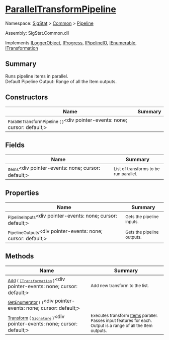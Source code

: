 # [ParallelTransformPipeline](./ParallelTransformPipeline.md)

Namespace: [SigStat]() > [Common](./../README.md) > [Pipeline](./README.md)

Assembly: SigStat.Common.dll

Implements [ILoggerObject](./../ILoggerObject.md), [IProgress](./../Helpers/IProgress.md), [IPipelineIO](./IPipelineIO.md), [IEnumerable](https://docs.microsoft.com/en-us/dotnet/api/System.Collections.IEnumerable), [ITransformation](./../ITransformation.md)

## Summary
Runs pipeline items in parallel.  <br>Default Pipeline Output: Range of all the Item outputs.

## Constructors

| Name | Summary | 
| --- | --- | 
| <sub>ParallelTransformPipeline (  )</sub><div pointer-events: none; cursor: default;><img width=200/></div>| <sub></sub>| <br>


## Fields

| Name | Summary | 
| --- | --- | 
| <sub>Items</sub><div pointer-events: none; cursor: default;><img width=200/></div>| <sub>List of transforms to be run parallel.</sub>| <br>


## Properties

| Name | Summary | 
| --- | --- | 
| <sub>PipelineInputs</sub><div pointer-events: none; cursor: default;><img width=200/></div>| <sub>Gets the pipeline inputs.</sub>| <br>
| <sub>PipelineOutputs</sub><div pointer-events: none; cursor: default;><img width=200/></div>| <sub>Gets the pipeline outputs.</sub>| <br>


## Methods

| Name | Summary | 
| --- | --- | 
| <sub>[Add](./Methods/ParallelTransformPipeline-100663504.md) ( [`ITransformation`](./../ITransformation.md) )</sub><div pointer-events: none; cursor: default;><img width=200/></div>| <sub>Add new transform to the list.</sub>| <br>
| <sub>[GetEnumerator](./Methods/ParallelTransformPipeline-100663503.md) (  )</sub><div pointer-events: none; cursor: default;><img width=200/></div>| <sub></sub>| <br>
| <sub>[Transform](./Methods/ParallelTransformPipeline-100663505.md) ( [`Signature`](./../Signature.md) )</sub><div pointer-events: none; cursor: default;><img width=200/></div>| <sub>Executes transform [Items](https://github.com/hargitomi97/sigstat/blob/master/docs/md/.md) parallel.  Passes input features for each.  Output is a range of all the Item outputs.</sub>| <br>


